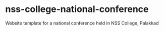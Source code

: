 # nss-college-national-conference
Website template for a national conference held in NSS College, Palakkad
